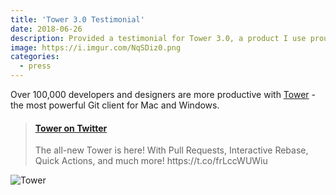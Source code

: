 ```yaml
---
title: 'Tower 3.0 Testimonial'
date: 2018-06-26
description: Provided a testimonial for Tower 3.0, a product I use proudly.
image: https://i.imgur.com/NqSDiz0.png
categories:
  - press
---
```


Over 100,000 developers and designers are more productive with [Tower](https://www.git-tower.com/mac) - the most powerful Git client for Mac and Windows.

<blockquote class="embedly-card"><h4><a href="https://twitter.com/gittower/status/1011653457168797697">Tower on Twitter</a></h4><p>The all-new Tower is here! With Pull Requests, Interactive Rebase, Quick Actions, and much more! https://t.co/frLccWUWiu</p></blockquote>
<script async src="//cdn.embedly.com/widgets/platform.js" charset="UTF-8"></script>

![Tower](https://i.imgur.com/JjqFQAc.png)
